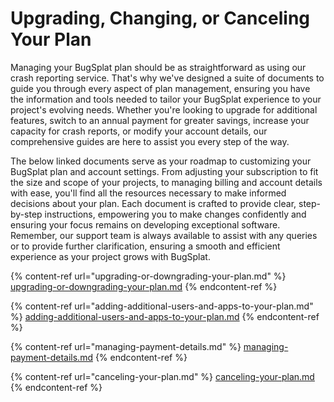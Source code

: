 # Upgrading, Changing, or Canceling Your Plan

Managing your BugSplat plan should be as straightforward as using our crash reporting service. That's why we've designed a suite of documents to guide you through every aspect of plan management, ensuring you have the information and tools needed to tailor your BugSplat experience to your project's evolving needs. Whether you're looking to upgrade for additional features, switch to an annual payment for greater savings, increase your capacity for crash reports, or modify your account details, our comprehensive guides are here to assist you every step of the way.

The below linked documents serve as your roadmap to customizing your BugSplat plan and account settings. From adjusting your subscription to fit the size and scope of your projects, to managing billing and account details with ease, you'll find all the resources necessary to make informed decisions about your plan. Each document is crafted to provide clear, step-by-step instructions, empowering you to make changes confidently and ensuring your focus remains on developing exceptional software. Remember, our support team is always available to assist with any queries or to provide further clarification, ensuring a smooth and efficient experience as your project grows with BugSplat.

{% content-ref url="upgrading-or-downgrading-your-plan.md" %}
[upgrading-or-downgrading-your-plan.md](upgrading-or-downgrading-your-plan.md)
{% endcontent-ref %}

{% content-ref url="adding-additional-users-and-apps-to-your-plan.md" %}
[adding-additional-users-and-apps-to-your-plan.md](adding-additional-users-and-apps-to-your-plan.md)
{% endcontent-ref %}

{% content-ref url="managing-payment-details.md" %}
[managing-payment-details.md](managing-payment-details.md)
{% endcontent-ref %}

{% content-ref url="canceling-your-plan.md" %}
[canceling-your-plan.md](canceling-your-plan.md)
{% endcontent-ref %}
